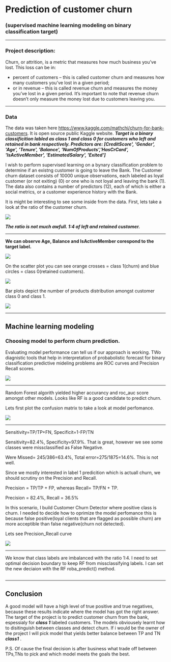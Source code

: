 # Prediction of customer churn
### (supervised  machine learning modeling on binary classification target) 

---

### Project description:
Churn, or attrition, is a metric that measures how much business you’ve lost. This loss can be in:
- percent of customers – this is called customer churn and measures how many customers you’ve lost in a given period;
- or in revenue – this is called revenue churn and measures the money you’ve lost in a given period. It’s important to note that revenue churn doesn’t only measure the money lost due to customers leaving you. 

---

### Data

The data was taken here https://www.kaggle.com/mathchi/churn-for-bank-customers. It is open source public Kaggle website.
***Target is a binary classificition labled as class 1 and class 0 for customers who left and retained in bank respectively. Predictors are: [CreditScore', 'Gender', 'Age', 'Tenure', 'Balance', 'NumOfProducts','HasCrCard', 'IsActiveMember', 'EstimatedSalary', 'Exited']***
       

I wish to perform supervised learning on a bynary classification problem to determine if an existng customer is going to leave the Bank. The Customer churn dataset consists of 10000 unique observations, each labeled as loyal customer (or not exiting) (0) or one who is not loyal and leaving the bank (1). The data also contains a number of predictors (12), each of which is either a social  metrics, or a customer experience history with the Bank.

It is might be interesting to see some inside from the data. First, lets take a look at the ratio of the customer churn.

![](https://github.com/evgenygrobov/Customer-churn-prediction/blob/main/images/pie_chart.png)


***The ratio is not much awfull. 1:4 of left and retained customer.***

---

**We can observe Age, Balance and IsActiveMember corespond to the target label.**

![](https://github.com/evgenygrobov/Customer-churn-prediction/blob/main/images/correl.png)

On the scatter plot you can see orange crosses = class 1(churn) and blue circles = class 0(retained customers).

![](https://github.com/evgenygrobov/Customer-churn-prediction/blob/main/images/AGE%7CBalance.png)

Bar plots depict the number of products distribution amongst customer class 0 and class 1.

![](https://github.com/evgenygrobov/Customer-churn-prediction/blob/main/images/Custome%7CProducts.png)

---

## Machine learning modeling

### Choosing model to perform churn prediction.
Evaluating model performance can tell us if our approach is working. TWo diagnistic tools that help in interpretation of probabolistic forecast for binary
classification predictive mideling problems are ROC curves and Precision Recall scores.

![](https://github.com/evgenygrobov/Customer-churn-prediction/blob/main/images/AllModelsROC.png)

---

Random Forest algorith yielded higher accurancy and roc_auc score amongst other models. Looks like RF is a good candidate to predict churn.

Lets first plot the confusion matrix to take a look at model perfomance.

![](https://github.com/evgenygrobov/Customer-churn-prediction/blob/main/images/MatrixBefore.png)


---

Sensitivity=TP/TP+FN, Specificit=1-FP/TN

Sensitivity=82.4%, Specificity=97.9%. That is great, however we see some classes were missclassified as False Negative.

Were Missed= 245/386=63.4%, Total error=275/1875=14.6%. This is not well. 


Since we mostly interested in label 1 predicition which is actuall churn, we should scrutiny on the Precision and Recall.

Precision = TP/TP + FP, whereas  Recall= TP/FN + TP.

Precision = 82.4%, Recall = 36.5%

In this scenario, I build Customer Churn Detector where positive class is churn. I needed to decide how to oprimize the model perfomance this is because false positive(loyal clients that are flagged as possible churn) are more acceptible than false negative(churn not detected).

Lets see Precision_Recall curve 

![](https://github.com/evgenygrobov/Customer-churn-prediction/blob/main/images/Threshold_Prec_Recall.png)

---

We know that class labels are imbalanced with the ratio 1:4. I need to set optimal decision boundary to keep RF from missclassifying labels.
I can set the new deciaion with the RF roba_predict() method.


![]()


---
## Conclusion

A good model will have a high level of true positive and true negatives, because these results indicate where the model has got the right answer.
The target of the project is to predict customer churn from the bank, espessialy for ***class 1*** labeled customers. 
The models obviousely learnt how to disitinguish between classes and detect churn. If i would be the owner of the project I will pick model that yields better balance between TP and TN ***class1*** . 


P.S. Of cause the final decision is after business what trade off between TPs,TNs to pick and which model meets the goals the best.

